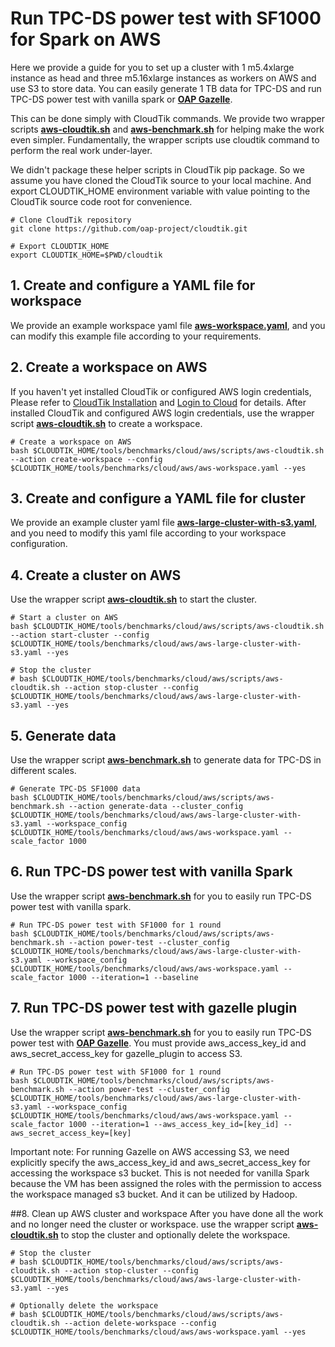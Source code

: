 # Run TPC-DS power test with SF1000 for Spark on AWS

Here we provide a guide for you to set up a cluster with 1 m5.4xlarge instance as head and three m5.16xlarge instances as workers on AWS and use S3 to store data.
You can easily generate 1 TB data for TPC-DS and run TPC-DS power test with vanilla spark or **[OAP Gazelle](https://raw.githubusercontent.com/oap-project/oap-tools/master/integrations/oap/emr/bootstrap_oap.sh)**.

This can be done simply with CloudTik commands. We provide two wrapper scripts **[aws-cloudtik.sh](./scripts/aws-cloudtik.sh)** and **[aws-benchmark.sh](./scripts/aws-benchmark.sh)**
for helping make the work even simpler. Fundamentally, the wrapper scripts use cloudtik command to perform the real work under-layer.

We didn't package these helper scripts in CloudTik pip package.
So we assume you have cloned the CloudTik source to your local machine.
And export CLOUDTIK_HOME environment variable with value pointing to the CloudTik source code root for convenience.

```buildoutcfg
# Clone CloudTik repository
git clone https://github.com/oap-project/cloudtik.git

# Export CLOUDTIK_HOME
export CLOUDTIK_HOME=$PWD/cloudtik
```

## 1. Create and configure a YAML file for workspace
We provide an example workspace yaml file **[aws-workspace.yaml](./aws-workspace.yaml)**, 
and you can modify this example file according to your requirements. 

## 2. Create a workspace on AWS
If you haven't yet installed CloudTik or configured AWS login credentials,
Please refer to [CloudTik Installation](https://cloudtik.readthedocs.io/en/latest/UserGuide/installation.html)
and [Login to Cloud](https://cloudtik.readthedocs.io/en/latest/UserGuide/login-to-cloud.html) for details.
After installed CloudTik and configured AWS login credentials,
use the wrapper script **[aws-cloudtik.sh](./scripts/aws-cloudtik.sh)** to create a workspace.

```buildoutcfg
# Create a workspace on AWS
bash $CLOUDTIK_HOME/tools/benchmarks/cloud/aws/scripts/aws-cloudtik.sh --action create-workspace --config $CLOUDTIK_HOME/tools/benchmarks/cloud/aws/aws-workspace.yaml --yes
```

## 3. Create and configure a YAML file for cluster
We provide an example cluster yaml file **[aws-large-cluster-with-s3.yaml](./aws-large-cluster-with-s3.yaml)**, 
and you need to modify this yaml file according to your workspace configuration. 

## 4. Create a cluster on AWS
Use the wrapper script **[aws-cloudtik.sh](./scripts/aws-cloudtik.sh)** to start the cluster. 

```buildoutcfg
# Start a cluster on AWS
bash $CLOUDTIK_HOME/tools/benchmarks/cloud/aws/scripts/aws-cloudtik.sh --action start-cluster --config $CLOUDTIK_HOME/tools/benchmarks/cloud/aws/aws-large-cluster-with-s3.yaml --yes

# Stop the cluster
# bash $CLOUDTIK_HOME/tools/benchmarks/cloud/aws/scripts/aws-cloudtik.sh --action stop-cluster --config $CLOUDTIK_HOME/tools/benchmarks/cloud/aws/aws-large-cluster-with-s3.yaml --yes
```

## 5. Generate data
Use the wrapper script **[aws-benchmark.sh](./scripts/aws-benchmark.sh)** to generate data for TPC-DS in different scales.
```buildoutcfg
# Generate TPC-DS SF1000 data
bash $CLOUDTIK_HOME/tools/benchmarks/cloud/aws/scripts/aws-benchmark.sh --action generate-data --cluster_config $CLOUDTIK_HOME/tools/benchmarks/cloud/aws/aws-large-cluster-with-s3.yaml --workspace_config $CLOUDTIK_HOME/tools/benchmarks/cloud/aws/aws-workspace.yaml --scale_factor 1000
```

## 6. Run TPC-DS power test with vanilla Spark
Use the wrapper script **[aws-benchmark.sh](./scripts/aws-benchmark.sh)** for you to easily run TPC-DS power test with vanilla spark.
```buildoutcfg
# Run TPC-DS power test with SF1000 for 1 round 
bash $CLOUDTIK_HOME/tools/benchmarks/cloud/aws/scripts/aws-benchmark.sh --action power-test --cluster_config $CLOUDTIK_HOME/tools/benchmarks/cloud/aws/aws-large-cluster-with-s3.yaml --workspace_config $CLOUDTIK_HOME/tools/benchmarks/cloud/aws/aws-workspace.yaml --scale_factor 1000 --iteration=1 --baseline
```

## 7. Run TPC-DS power test with gazelle plugin
Use the wrapper script **[aws-benchmark.sh](./scripts/aws-benchmark.sh)** for you to easily run TPC-DS power test with **[OAP Gazelle](https://raw.githubusercontent.com/oap-project/oap-tools/master/integrations/oap/emr/bootstrap_oap.sh)**.
You must provide aws_access_key_id and aws_secret_access_key for gazelle_plugin to access S3.
```buildoutcfg
# Run TPC-DS power test with SF1000 for 1 round
bash $CLOUDTIK_HOME/tools/benchmarks/cloud/aws/scripts/aws-benchmark.sh --action power-test --cluster_config $CLOUDTIK_HOME/tools/benchmarks/cloud/aws/aws-large-cluster-with-s3.yaml --workspace_config $CLOUDTIK_HOME/tools/benchmarks/cloud/aws/aws-workspace.yaml --scale_factor 1000 --iteration=1 --aws_access_key_id=[key_id] --aws_secret_access_key=[key]
```
Important note: For running Gazelle on AWS accessing S3, we need explicitly specify the aws_access_key_id and aws_secret_access_key for accessing
the workspace s3 bucket. This is not needed for vanilla Spark because the VM has been assigned the roles with the permission
to access the workspace managed s3 bucket. And it can be utilized by Hadoop.

##8. Clean up AWS cluster and workspace
After you have done all the work and no longer need the cluster or workspace.
use the wrapper script **[aws-cloudtik.sh](./scripts/aws-cloudtik.sh)** to stop the cluster
and optionally delete the workspace.

```buildoutcfg
# Stop the cluster
# bash $CLOUDTIK_HOME/tools/benchmarks/cloud/aws/scripts/aws-cloudtik.sh --action stop-cluster --config $CLOUDTIK_HOME/tools/benchmarks/cloud/aws/aws-large-cluster-with-s3.yaml --yes

# Optionally delete the workspace
# bash $CLOUDTIK_HOME/tools/benchmarks/cloud/aws/scripts/aws-cloudtik.sh --action delete-workspace --config $CLOUDTIK_HOME/tools/benchmarks/cloud/aws/aws-workspace.yaml --yes
```
